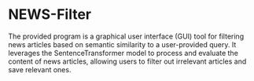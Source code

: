 # NEWS-Filter
 The provided program is a graphical user interface (GUI) tool for filtering news articles based on semantic similarity to a user-provided query. It leverages the SentenceTransformer model to process and evaluate the content of news articles, allowing users to filter out irrelevant articles and save relevant ones.
